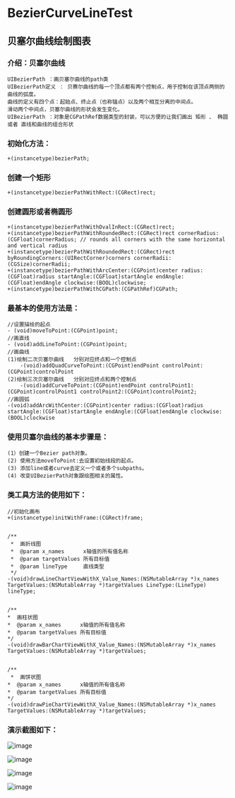 # BezierCurveLineTest
贝塞尔曲线绘制图表
-----------------

### 介绍：贝塞尔曲线

    UIBezierPath ：画贝塞尔曲线的path类
    UIBezierPath定义 ： 贝赛尔曲线的每一个顶点都有两个控制点，用于控制在该顶点两侧的曲线的弧度。
    曲线的定义有四个点：起始点、终止点（也称锚点）以及两个相互分离的中间点。
    滑动两个中间点，贝塞尔曲线的形状会发生变化。
    UIBezierPath ：对象是CGPathRef数据类型的封装，可以方便的让我们画出 矩形 、 椭圆 或者 直线和曲线的组合形状
 
### 初始化方法：

    +(instancetype)bezierPath;
    
### 创建一个矩形

    +(instancetype)bezierPathWithRect:(CGRect)rect;
 
### 创建圆形或者椭圆形

    +(instancetype)bezierPathWithOvalInRect:(CGRect)rect;
    +(instancetype)bezierPathWithRoundedRect:(CGRect)rect cornerRadius:(CGFloat)cornerRadius; // rounds all corners with the same horizontal and vertical radius
    +(instancetype)bezierPathWithRoundedRect:(CGRect)rect byRoundingCorners:(UIRectCorner)corners cornerRadii:(CGSize)cornerRadii;
    +(instancetype)bezierPathWithArcCenter:(CGPoint)center radius:(CGFloat)radius startAngle:(CGFloat)startAngle endAngle:(CGFloat)endAngle clockwise:(BOOL)clockwise;
    +(instancetype)bezierPathWithCGPath:(CGPathRef)CGPath;
 
### 最基本的使用方法是：

    //设置描绘的起点
    - (void)moveToPoint:(CGPoint)point;
    //画直线
    - (void)addLineToPoint:(CGPoint)point;
    //画曲线
    (1)绘制二次贝塞尔曲线   分别对应终点和一个控制点
        -(void)addQuadCurveToPoint:(CGPoint)endPoint controlPoint:(CGPoint)controlPoint
    (2)绘制三次贝塞尔曲线   分别对应终点和两个控制点
        -(void)addCurveToPoint:(CGPoint)endPoint controlPoint1:(CGPoint)controlPoint1 controlPoint2:(CGPoint)controlPoint2;
    //画圆弧
    -(void)addArcWithCenter:(CGPoint)center radius:(CGFloat)radius startAngle:(CGFloat)startAngle endAngle:(CGFloat)endAngle clockwise:(BOOL)clockwise
 
### 使用贝塞尔曲线的基本步骤是：

    (1）创建一个Bezier path对象。
    (2) 使用方法moveToPoint:去设置初始线段的起点。
    (3) 添加line或者curve去定义一个或者多个subpaths。
    (4) 改变UIBezierPath对象跟绘图相关的属性。
    

### 类工具方法的使用如下：

    //初始化画布
    +(instancetype)initWithFrame:(CGRect)frame;


    /**
     *  画折线图
     *  @param x_names      x轴值的所有值名称
     *  @param targetValues 所有目标值
     *  @param lineType     直线类型
     */
    -(void)drawLineChartViewWithX_Value_Names:(NSMutableArray *)x_names TargetValues:(NSMutableArray *)targetValues LineType:(LineType) lineType;


    /**
    *  画柱状图
    *  @param x_names      x轴值的所有值名称
    *  @param targetValues 所有目标值
    */
    -(void)drawBarChartViewWithX_Value_Names:(NSMutableArray *)x_names TargetValues:(NSMutableArray *)targetValues;


    /**
     *  画饼状图
    *  @param x_names      x轴值的所有值名称
    *  @param targetValues 所有目标值
    */
    -(void)drawPieChartViewWithX_Value_Names:(NSMutableArray *)x_names TargetValues:(NSMutableArray *)targetValues;


### 演示截图如下：

 ![image](https://github.com/xiayuanquan/BezierCurveLineTest/blob/master/BezierCurveLineTest/BezierCurveLineTest/screenshots/bar.png)
 
 ![image](https://github.com/xiayuanquan/BezierCurveLineTest/blob/master/BezierCurveLineTest/BezierCurveLineTest/screenshots/line1.png)
 
 ![image](https://github.com/xiayuanquan/BezierCurveLineTest/blob/master/BezierCurveLineTest/BezierCurveLineTest/screenshots/line2.png)
 
 ![image](https://github.com/xiayuanquan/BezierCurveLineTest/blob/master/BezierCurveLineTest/BezierCurveLineTest/screenshots/pie.png)
